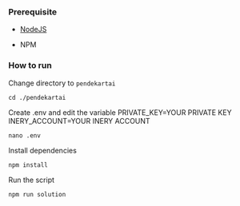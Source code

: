 ### Prerequisite

- [NodeJS](https://nodejs.org/en/)

- NPM



### How to run

Change directory to ```pendekartai```

```shell
cd ./pendekartai
```

Create .env and edit the variable
PRIVATE_KEY=YOUR PRIVATE KEY
INERY_ACCOUNT=YOUR INERY ACCOUNT

```shell
nano .env
```

Install dependencies

```shell
npm install
```

Run the script

```
npm run solution
```
